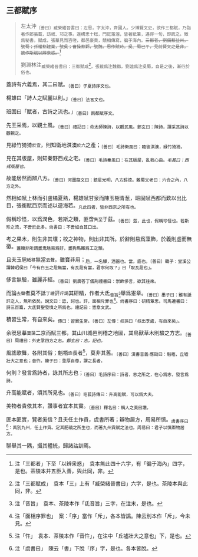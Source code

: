 ## 三都賦序

> 左太沖<sub>〔善曰〕臧榮緒晉書曰：左思，字太沖，齊國人。少博覽文史，欲作三都賦，乃詣著作郎張載，訪岷、邛之事。遂構思十稔，門庭藩溷，皆著紙筆，遇得一句，即䟽之。徵爲秘書。賦成，張華見而咨嗟，都邑豪貴，競相傳寫，徧于海內。~~三都者，劉備都益州，號蜀；孫權都建業，號吳；曹操都鄴，號魏。思作賦時，吳、蜀已平，見前賢文之是非，故作斯賦以辨衆惑。~~[^4.2.1]</sub>
> 
> 劉淵林注<sub>臧榮緒晉書曰：三都賦成[^4.2.2]，張載爲注魏都，劉逵爲注吳蜀，自是之後，漸行於俗也。</sub>

蓋詩有六義焉，其二曰賦。<sub>〔善曰〕子夏詩序文也。</sub>

楊雄曰「詩人之賦麗以則。」<sub>〔善曰〕法言文也。</sub>

班固曰「賦者，古詩之流也。」<sub>〔善曰〕兩都賦序文。</sub>

先王采焉，以觀土風。<sub>〔善曰〕禮記曰：命太師陳詩，以觀民風。鄭玄曰：陳詩，謂采其詩以觀視之。</sub>

見緑竹猗猗`於宜`，則知衛地淇澳`於六`之產；<sub>〔善曰〕毛詩衛風曰：瞻彼淇澳，緑竹猗猗。</sub>

見在其版屋，則知秦野西戎之宅。<sub>〔善曰〕毛詩秦風曰：在其版屋，亂我心曲。*毛萇曰：西戎版屋也。*</sub>

故能居然而辨八方。<sub>〔善曰〕河圖龍文曰：鎮星光明，八方歸德。難蜀父老曰：六合之內，八方之外。</sub>

然相如賦上林而引盧橘夏熟，楊雄賦甘泉而陳玉樹青葱，班固賦西都而歎以出比目，張衡賦西京而述以遊海若。<sub>凡此四者，皆非西京之所有也。</sub>

假稱珍怪，以爲潤色，若斯之類，匪啻`失至`于茲。<sub>〔善曰〕茲，此也，假稱珍怪也。若斯珍之流，不啻於此多。尙書曰：不啻如自其口出。</sub>

考之果木，則生非其壤；校之神物，則出非其所。於辭則易爲藻飾，於義則虛而無徵。<sub>蓋韓非所謂畫鬼魅易爲好，畫狗馬難爲工之類。</sub>

且夫玉巵`紙移`無當`去聲`，雖寶非用；<sub>巵，一名觶，酒器也。當，底也。〔善曰〕韓子：堂溪公謂韓昭侯曰「今有白玉之巵無當，有瓦巵有當，君寧何取？」曰「取瓦巵也」。</sub>

侈言無驗，雖麗非經。<sub>〔善曰〕劉廙答丁儀刑禮書曰：崇飾侈言，欲其往來。</sub>

而論`去聲`者莫不詆`丁禮`訐`斤謁`其研精，作者大氐<sub>音旨[^4.2.3]</sub>舉爲憲章。<sub>〔善曰〕墨子曰：雖有詆訐之人，無所依矣。說文曰：詆，訶也。訐，面相斥罪也[^4.2.4]。尙書序曰：研精覃思。司馬遷書曰：詩三百篇，大氐賢聖發憤之所爲也。禮記曰：憲章文武。</sub>

積習生常，有自來矣。<sub>傳曰：習實生常。〔善曰〕左傳：叔孫曰「叔出季處，有自來矣」。</sub>

余旣思摹`莫蒲`二京而賦三都，其山川城邑則稽之地圖，其鳥獸草木則驗之方志。<sub>〔善曰〕周禮曰：外史掌四方之志。*鄭玄曰：志，記也。*</sub>

風謠歌舞，各附其俗；魁梧~~`忤`~~長者[^4.2.5]，莫非其舊。<sub>〔善曰〕漢書音義·應劭曰：魁梧，丘墟壯大之意也；音忤。韓子曰：重厚自尊，謂之長者。</sub>

何則？發言爲詩者，詠其所志也；<sub>〔善曰〕毛詩序曰：詩者，志之所之，在心爲志，發言爲詩。</sub>

升高能賦者，頌其所見也。<sub>〔善曰〕毛萇詩傳曰：升高能賦，可以爲大夫。</sub>

美物者貴依其本，讚事者宜本其實。<sub>〔善曰〕釋名曰：稱人之美曰讚。</sub>

匪本匪實，覽者奚信？且夫任土作貢，虞書所著；辯物居方，周易所慎。<sub>虞書序曰[^4.2.6]：禹別九州，任土作貢。定其肥磽之所生也，而著九州貢賦之法也。周易曰：君子以慎辯物居方。</sub>

聊舉其一隅，攝其體統，歸諸詁訓焉。

[^4.2.1]: 注「三都者」下至「以辨衆惑」　袁本無此四十六字，有「徧于海內」四字，是也。茶陵本并五臣入善，與此同，非。
[^4.2.2]: 注「三都賦成」　袁本「三」上有「臧榮緒晉書曰」六字，是也。茶陵本與此同，非。
[^4.2.3]: 注「音旨」　袁本、茶陵本作「氐音旨」三字，在注末，是也。
[^4.2.4]: 注「面相序罪也」　案：「序」當作「斥」，各本皆譌。陳云別本作「斥」，今未見。
[^4.2.5]: 注「忤」　袁本、茶陵本作「音忤」，在注中「丘墟壯大之意也」下，是也。
[^4.2.6]: 注「虞書曰」　陳云「書」下脫「序」字，是也。各本皆脫。
